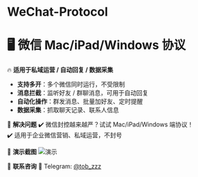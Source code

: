 # WeChat-Protocol

# 🖥️ 微信 Mac/iPad/Windows 协议

🔥 **适用于私域运营 / 自动回复 / 数据采集**
- **支持多开**：多个微信同时运行，不受限制  
- **消息拦截**：监听好友 / 群聊消息，可用于自动回复  
- **自动化操作**：群发消息、批量加好友、定时提醒  
- **数据采集**：抓取聊天记录、联系人信息  

🎯 **解决问题**
✔️ 微信封控越来越严？试试 Mac/iPad/Windows 端协议！  
✔️ 适用于企业微信营销、私域运营，不封号  

📌 **演示截图**
![演示](https://your-image-url.com/demo.gif)

💬 **联系咨询**
📩 Telegram: [@tob_zzz](https://t.me/tob_zzz)  
